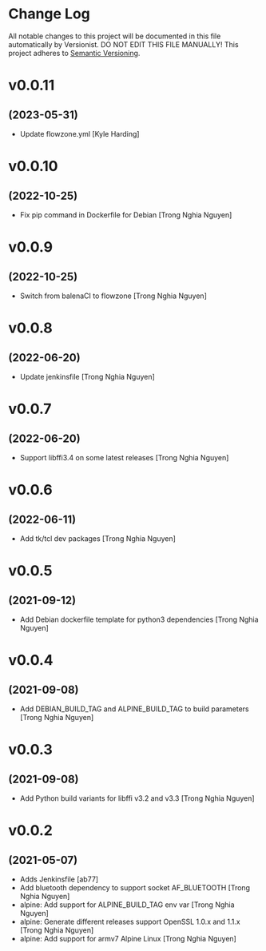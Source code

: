 # Change Log

All notable changes to this project will be documented in this file
automatically by Versionist. DO NOT EDIT THIS FILE MANUALLY!
This project adheres to [Semantic Versioning](http://semver.org/).

# v0.0.11
## (2023-05-31)

* Update flowzone.yml [Kyle Harding]

# v0.0.10
## (2022-10-25)

* Fix pip command in Dockerfile for Debian [Trong Nghia Nguyen]

# v0.0.9
## (2022-10-25)

* Switch from balenaCI to flowzone [Trong Nghia Nguyen]

# v0.0.8
## (2022-06-20)

* Update jenkinsfile [Trong Nghia Nguyen]

# v0.0.7
## (2022-06-20)

* Support libffi3.4 on some latest releases [Trong Nghia Nguyen]

# v0.0.6
## (2022-06-11)

* Add tk/tcl dev packages [Trong Nghia Nguyen]

# v0.0.5
## (2021-09-12)

* Add Debian dockerfile template for python3 dependencies [Trong Nghia Nguyen]

# v0.0.4
## (2021-09-08)

* Add DEBIAN_BUILD_TAG and ALPINE_BUILD_TAG to build parameters [Trong Nghia Nguyen]

# v0.0.3
## (2021-09-08)

* Add Python build variants for libffi v3.2 and v3.3 [Trong Nghia Nguyen]

# v0.0.2
## (2021-05-07)

* Adds Jenkinsfile [ab77]
* Add bluetooth dependency to support socket AF_BLUETOOTH [Trong Nghia Nguyen]
* alpine: Add support for ALPINE_BUILD_TAG env var [Trong Nghia Nguyen]
* alpine: Generate different releases support OpenSSL 1.0.x and 1.1.x [Trong Nghia Nguyen]
* alpine: Add support for armv7 Alpine Linux [Trong Nghia Nguyen]
